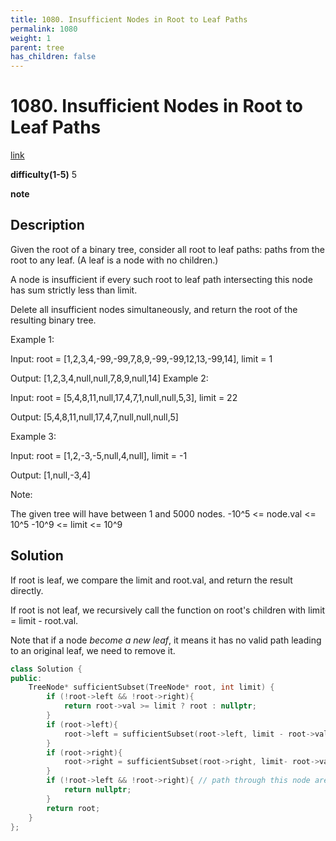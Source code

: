 ```yaml
---
title: 1080. Insufficient Nodes in Root to Leaf Paths
permalink: 1080
weight: 1
parent: tree
has_children: false
---
```

# 1080. Insufficient Nodes in Root to Leaf Paths
[link](https://leetcode.com/problems/insufficient-nodes-in-root-to-leaf-paths/)

**difficulty(1-5)**
5

**note**

## Description
Given the root of a binary tree, consider all root to leaf paths: paths from the root to any leaf.  (A leaf is a node with no children.)

A node is insufficient if every such root to leaf path intersecting this node has sum strictly less than limit.

Delete all insufficient nodes simultaneously, and return the root of the resulting binary tree.

 

Example 1:


Input: root = [1,2,3,4,-99,-99,7,8,9,-99,-99,12,13,-99,14], limit = 1

Output: [1,2,3,4,null,null,7,8,9,null,14]
Example 2:


Input: root = [5,4,8,11,null,17,4,7,1,null,null,5,3], limit = 22

Output: [5,4,8,11,null,17,4,7,null,null,null,5]
 

Example 3:


Input: root = [1,2,-3,-5,null,4,null], limit = -1

Output: [1,null,-3,4]
 

Note:

The given tree will have between 1 and 5000 nodes.
-10^5 <= node.val <= 10^5
-10^9 <= limit <= 10^9

## Solution
If root is leaf,
we compare the limit and root.val,
and return the result directly.

If root is not leaf,
we recursively call the function on root's children with limit = limit - root.val.

Note that if a node *become a new leaf*,
it means it has no valid path leading to an original leaf,
we need to remove it.

```c++
class Solution {
public:
    TreeNode* sufficientSubset(TreeNode* root, int limit) {
        if (!root->left && !root->right){
            return root->val >= limit ? root : nullptr;
        }
        if (root->left){
            root->left = sufficientSubset(root->left, limit - root->val);
        }
        if (root->right){
            root->right = sufficientSubset(root->right, limit- root->val);
        }
        if (!root->left && !root->right){ // path through this node are deleted, this node must be bad!
            return nullptr;
        }
        return root;
    }
};
```